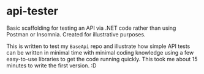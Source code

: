# api-tester
Basic scaffolding for testing an API via .NET code rather than using Postman or Insomnia. Created for illustrative purposes.

This is written to test my `BaseApi` repo and illustrate how simple API tests can be written in minimal time with minimal coding knowledge using a few easy-to-use libraries to get the code running quickly. This took me about 15 minutes to write the first version. :D
